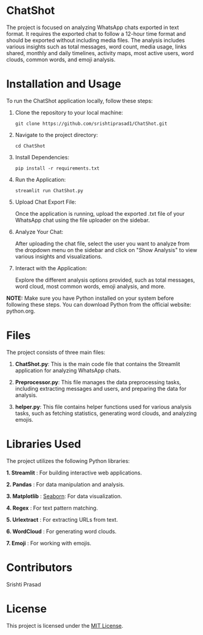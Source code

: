 # ChatShot

The project is focused on analyzing WhatsApp chats exported in text format. It requires the exported chat to follow a 12-hour time format and should be exported without including media files. The analysis includes various insights such as total messages, word count, media usage, links shared, monthly and daily timelines, activity maps, most active users, word clouds, common words, and emoji analysis.

# Installation and Usage

To run the ChatShot application locally, follow these steps:

1. Clone the repository to your local machine:
   
       git clone https://github.com/srishtiprasad1/ChatShot.git

2. Navigate to the project directory:

       cd ChatShot

3. Install Dependencies:

       pip install -r requirements.txt

4. Run the Application:

       streamlit run ChatShot.py

5. Upload Chat Export File:

   Once the application is running, upload the exported .txt file of your WhatsApp chat using the file uploader on the sidebar.

6. Analyze Your Chat:

   After uploading the chat file, select the user you want to analyze from the dropdown menu on the sidebar and click on "Show Analysis" to view various insights and visualizations.

7. Interact with the Application:

   Explore the different analysis options provided, such as total messages, word cloud, most common words, emoji analysis, and more.

**NOTE:** Make sure you have Python installed on your system before following these steps. You can download Python from the official website: python.org.



# Files 

The project consists of three main files:

1. **ChatShot.py**: This is the main code file that contains the Streamlit application for analyzing WhatsApp chats.
   
2. **Preprocessor.py**: This file manages the data preprocessing tasks, including extracting messages and users, and preparing the data for analysis.
   
3. **helper.py**: This file contains helper functions used for various analysis tasks, such as fetching statistics, generating word clouds, and analyzing emojis.

# Libraries Used

The project utilizes the following Python libraries:

**1. Streamlit** : For building interactive web applications.

**2. Pandas** : For data manipulation and analysis.

**3. Matplotlib** : [Seaborn](https://seaborn.pydata.org/): For data visualization.

**4. Regex** : For text pattern matching.

**5. Urlextract** : For extracting URLs from text.

**6. WordCloud** : For generating word clouds.

**7. Emoji** : For working with emojis.

# Contributors

Srishti Prasad

# License

This project is licensed under the [MIT License](LICENSE).

